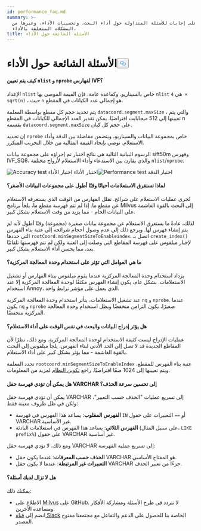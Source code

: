 ```yaml
---
id: performance_faq.md
summary: >-
  اعثر على إجابات للأسئلة المتداولة حول أداء البحث، وتحسينات الأداء، وغيرها من
  المشكلات المتعلقة بالأداء.
title: الأسئلة الشائعة حول الأداء
---
```

<h1 id="Performance-FAQ" class="common-anchor-header">الأسئلة الشائعة حول الأداء<button data-href="#Performance-FAQ" class="anchor-icon" translate="no">
      <svg translate="no"
        aria-hidden="true"
        focusable="false"
        height="20"
        version="1.1"
        viewBox="0 0 16 16"
        width="16"
      >
        <path
          fill="#0092E4"
          fill-rule="evenodd"
          d="M4 9h1v1H4c-1.5 0-3-1.69-3-3.5S2.55 3 4 3h4c1.45 0 3 1.69 3 3.5 0 1.41-.91 2.72-2 3.25V8.59c.58-.45 1-1.27 1-2.09C10 5.22 8.98 4 8 4H4c-.98 0-2 1.22-2 2.5S3 9 4 9zm9-3h-1v1h1c1 0 2 1.22 2 2.5S13.98 12 13 12H9c-.98 0-2-1.22-2-2.5 0-.83.42-1.64 1-2.09V6.25c-1.09.53-2 1.84-2 3.25C6 11.31 7.55 13 9 13h4c1.45 0 3-1.69 3-3.5S14.5 6 13 6z"
        ></path>
      </svg>
    </button></h1><h4 id="How-to-set-nlist-and-nprobe-for-IVF-indexes" class="common-anchor-header">كيف يتم تعيين <code translate="no">nlist</code> و <code translate="no">nprobe</code> لفهارس IVF؟</h4><p>الإعداد <code translate="no">nlist</code> خاص بالسيناريو. وكقاعدة عامة، فإن القيمة الموصى بها <code translate="no">nlist</code> هي <code translate="no">4 × sqrt(n)</code> ، حيث <code translate="no">n</code> هو إجمالي عدد الكيانات في المقطع.</p>
<p>يتم تحديد حجم كل مقطع بواسطة المعلمة <code translate="no">datacoord.segment.maxSize</code> ، والتي يتم تعيينها إلى 512 ميجابايت افتراضيًا. يمكن تقدير العدد الإجمالي للكيانات في المقطع n بقسمة <code translate="no">datacoord.segment.maxSize</code> على حجم كل كيان.</p>
<p>إن تحديد <code translate="no">nprobe</code> خاص بمجموعة البيانات والسيناريو، ويتضمن مفاضلة بين الدقة وأداء الاستعلام. نوصي بإيجاد القيمة المثالية من خلال التجريب المتكرر.</p>
<p>الرسوم البيانية التالية هي نتائج اختبار تم إجراؤه على مجموعة بيانات sift50m وفهرس IVF_SQ8، والذي يقارن بين الاستدعاء وأداء الاستعلام لأزواج مختلفة <code translate="no">nlist</code>/<code translate="no">nprobe</code>.</p>
<p>
  
   <span class="img-wrapper"> <img translate="no" src="/docs/v2.5.x/assets/accuracy_nlist_nprobe.png" alt="Accuracy test" class="doc-image" id="accuracy-test" />
 </span> <span class="img-wrapper"> <span>   اختبار الدقة</span> <img translate="no" src="/docs/v2.5.x/assets/performance_nlist_nprobe.png" alt="Performance test" class="doc-image" id="performance-test" />اختبار الأداء <span>اختبار الأداء</span> </span></p>
<h4 id="Why-do-queries-sometimes-take-longer-on-smaller-datasets" class="common-anchor-header">لماذا تستغرق الاستعلامات أحيانًا وقتًا أطول على مجموعات البيانات الأصغر؟</h4><p>تُجرى عمليات الاستعلام على شرائح. تقلل الفهارس من الوقت الذي يستغرقه الاستعلام عن مقطع ما. إذا لم تتم فهرسة مقطع ما، يلجأ برنامج Milvus إلى البحث بالقوة الغاشمة على البيانات الخام - مما يزيد من وقت الاستعلام بشكل كبير.</p>
<p>لذلك، عادةً ما يستغرق الاستعلام عن مجموعة بيانات صغيرة (مجموعة) وقتًا أطول لأنه لم يتم إنشاء فهرس لها. ويرجع ذلك إلى عدم وصول أحجام شرائحه إلى عتبة بناء الفهرس التي حددها <code translate="no">rootCoord.minSegmentSizeToEnableindex</code>. اتصل بـ <code translate="no">create_index()</code> لإجبار ميلفوس على فهرسة المقاطع التي وصلت إلى العتبة ولكن لم تتم فهرستها تلقائيًا بعد، مما يحسن أداء الاستعلام بشكل كبير.</p>
<h4 id="What-factors-impact-CPU-usage" class="common-anchor-header">ما هي العوامل التي تؤثر على استخدام وحدة المعالجة المركزية؟</h4><p>يزداد استخدام وحدة المعالجة المركزية عندما يقوم ميلفوس ببناء الفهارس أو تشغيل الاستعلامات. بشكل عام، يكون إنشاء الفهرس مكثفًا لوحدة المعالجة المركزية إلا عند استخدام Annoy، الذي يعمل على مؤشر ترابط واحد.</p>
<p>عند تشغيل الاستعلامات، يتأثر استخدام وحدة المعالجة المركزية <code translate="no">nq</code> و <code translate="no">nprobe</code>. عندما يكون <code translate="no">nq</code> و <code translate="no">nprobe</code> صغيرًا، يكون التزامن منخفضًا ويظل استخدام وحدة المعالجة المركزية منخفضًا.</p>
<h4 id="Does-simultaneously-inserting-data-and-searching-impact-query-performance" class="common-anchor-header">هل يؤثر إدراج البيانات والبحث في نفس الوقت على أداء الاستعلام؟</h4><p>عمليات الإدراج ليست كثيفة الاستخدام لوحدة المعالجة المركزية. ومع ذلك، نظرًا لأن المقاطع الجديدة قد لا تصل إلى الحد الأدنى لبناء الفهرس، يلجأ ميلفوس إلى البحث بالقوة الغاشمة - مما يؤثر بشكل كبير على أداء الاستعلام.</p>
<p>تحدد المعلمة <code translate="no">rootcoord.minSegmentSizeToEnableIndex</code> عتبة بناء الفهرس للمقطع، ويتم تعيينها إلى 1024 صفًا افتراضيًا. راجع <a href="/docs/ar/system_configuration.md">تكوين النظام</a> لمزيد من المعلومات.</p>
<h4 id="Can-indexing-a-VARCHAR-field-improve-deletion-speed" class="common-anchor-header">هل يمكن أن تؤدي فهرسة حقل VARCHAR إلى تحسين سرعة الحذف؟</h4><p>يمكن أن تؤدي فهرسة حقل VARCHAR إلى تسريع عمليات "الحذف حسب التعبير"، ولكن في ظل ظروف معينة فقط:</p>
<ul>
<li><strong>الفهرس المقلوب</strong>: يساعد هذا الفهرس في فهرسة <code translate="no">IN</code> أو <code translate="no">==</code> التعبيرات على حقول VARCHAR غير الأساسية.</li>
<li><strong>الفهرس الثلاثي</strong>: يساعد هذا الفهرس في استعلامات البادئة (على سبيل المثال، <code translate="no">LIKE prefix%</code>) على حقول VARCHAR غير أساسية.</li>
</ul>
<p>ومع ذلك، لا تؤدي فهرسة حقل VARCHAR إلى تسريع عملية الفهرسة:</p>
<ul>
<li><strong>الحذف حسب المعرفات</strong>: عندما يكون حقل VARCHAR هو المفتاح الأساسي.</li>
<li><strong>التعبيرات غير المرتبطة</strong>: عندما لا يكون حقل VARCHAR جزءًا من تعبير الحذف.</li>
</ul>
<h4 id="Still-have-questions" class="common-anchor-header">هل لا تزال لديك أسئلة؟</h4><p>يمكنك ذلك:</p>
<ul>
<li>الاطلاع على <a href="https://github.com/milvus-io/milvus/issues">Milvus</a> على GitHub. لا تتردد في طرح الأسئلة ومشاركة الأفكار ومساعدة الآخرين.</li>
<li>انضم إلى <a href="https://join.slack.com/t/milvusio/shared_invite/enQtNzY1OTQ0NDI3NjMzLWNmYmM1NmNjOTQ5MGI5NDhhYmRhMGU5M2NhNzhhMDMzY2MzNDdlYjM5ODQ5MmE3ODFlYzU3YjJkNmVlNDQ2ZTk">قناة Slack</a> الخاصة بنا للحصول على الدعم والتفاعل مع مجتمعنا مفتوح المصدر.</li>
</ul>
